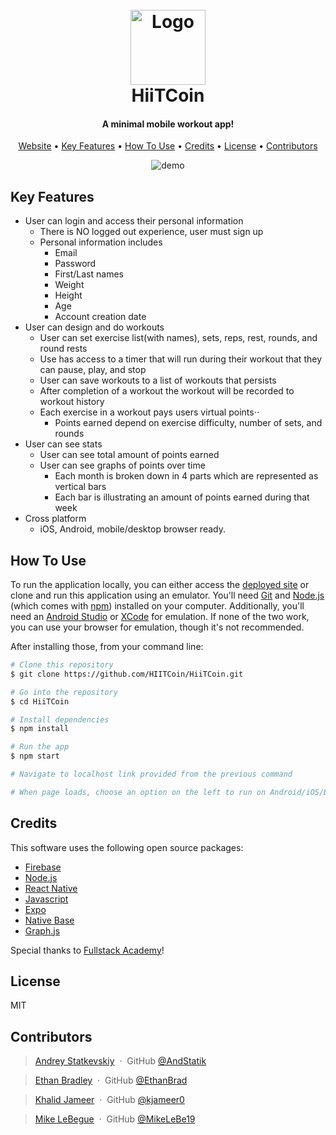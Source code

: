 <h1 align="center">
  <br>
  <a href="https://hiitcoin.netlify.app"><img src="https://github.com/HIITCoin/HiiTCoin/blob/main/assets/favicon.png?raw=true" alt="Logo" width="120" height="120"></a>
  <br>
  HiiTCoin
  <br>
</h1>

<h4 align="center">A minimal mobile workout app!</h4>

<p align="center">
  <a href="https://hiitcoin.netlify.app">Website</a> •
  <a href="#key-features">Key Features</a> •
  <a href="#how-to-use">How To Use</a> •
  <a href="#credits">Credits</a> •
  <a href="#license">License</a> •
  <a href="#contributors">Contributors</a>
</p>

<p align="center">
  <img src="https://raw.githubusercontent.com/HIITCoin/HiiTCoin/main/assets/ezgif.com-gif-maker.gif" alt="demo" />
</p>

## Key Features
* User can login and access their personal information
  * There is NO logged out experience, user must sign up
  * Personal information includes
    * Email
    * Password
    * First/Last names
    * Weight
    * Height
    * Age
    * Account creation date
* User can design and do workouts
  - User can set exercise list(with names), sets, reps, rest, rounds, and round rests
  - Use has access to a timer that will run during their workout that they can pause, play, and stop
  - User can save workouts to a list of workouts that persists
  - After completion of a workout the workout will be recorded to workout history
  - Each exercise in a workout pays users virtual points⋅⋅
    * Points earned depend on exercise difficulty, number of sets, and rounds
* User can see stats
  - User can see total amount of points earned
  - User can see graphs of points over time
    * Each month is broken down in 4 parts which are represented as vertical bars
    * Each bar is illustrating an amount of points earned during that week
* Cross platform
  - iOS, Android, mobile/desktop browser ready.

## How To Use

To run the application locally, you can either access the [deployed site](https:hiitcoin.netlify.app) or clone and run this application using an emulator. You'll need [Git](https://git-scm.com) and [Node.js](https://nodejs.org/en/download/) (which comes with [npm](http://npmjs.com)) installed on your computer. Additionally, you'll need an [Android Studio](https://developer.android.com/studio/) or [XCode](https://apps.apple.com/us/app/xcode/id497799835?mt=12) for emulation. If none of the two work, you can use your browser for emulation, though it's not recommended.

After installing those, from your command line:

```bash
# Clone this repository
$ git clone https://github.com/HIITCoin/HiiTCoin.git

# Go into the repository
$ cd HiiTCoin

# Install dependencies
$ npm install

# Run the app
$ npm start

# Navigate to localhost link provided from the previous command

# When page loads, choose an option on the left to run on Android/iOS/Browser
```

## Credits

This software uses the following open source packages:

- [Firebase](https://firebase.google.com)
- [Node.js](https://nodejs.org/)
- [React Native](https://reactnative.dev)
- [Javascript](https://www.javascript.com)
- [Expo](https://expo.dev)
- [Native Base](https://nativebase.io)
- [Graph.js](https://www.chartjs.org/)

Special thanks to [Fullstack Academy](https://www.fullstackacademy.com/)!

## License

MIT

## Contributors

> [Andrey Statkevskiy](https://www.linkedin.com/in/andrey-statkevskiy/) &nbsp;&middot;&nbsp;
> GitHub [@AndStatik](https://github.com/AndStatik)

> [Ethan Bradley](https://www.linkedin.com/in/ethan-bradley-41073a198/) &nbsp;&middot;&nbsp;
> GitHub [@EthanBrad](https://github.com/EthanBrad)

> [Khalid Jameer](https://www.linkedin.com/in/khalidjameer/) &nbsp;&middot;&nbsp;
> GitHub [@kjameer0](https://github.com/kjameer0)

> [Mike LeBegue](https://www.linkedin.com/in/mike-lebegue/) &nbsp;&middot;&nbsp;
> GitHub [@MikeLeBe19](https://github.com/MikeLeBe19)

